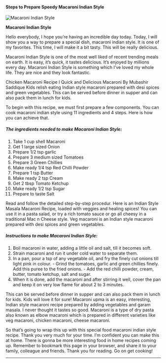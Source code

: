             

#### Steps to Prepare Speedy Macaroni Indian Style

![Macaroni Indian Style](https://img-global.cpcdn.com/recipes/3334d39ffa639a0d/751x532cq70/macaroni-indian-style-recipe-main-photo.jpg)

**Macaroni Indian Style**

Hello everybody, I hope you’re having an incredible day today. Today, I will show you a way to prepare a special dish, macaroni indian style. It is one of my favorites. This time, I will make it a bit tasty. This will be really delicious.

Macaroni Indian Style is one of the most well liked of recent trending meals on earth. It is easy, it’s quick, it tastes delicious. It’s enjoyed by millions every day. Macaroni Indian Style is something which I’ve loved my whole life. They are nice and they look fantastic.

Chicken Macaroni Recipe I Quick and Delicious Macaroni By Mubashir Saddique Kids relish eating Indian style macaroni prepared with desi spices and green vegetables. This can be served before dinner in supper and can also pack them in lunch for kids.

To begin with this recipe, we must first prepare a few components. You can cook macaroni indian style using 11 ingredients and 4 steps. Here is how you can achieve that.

##### The ingredients needed to make Macaroni Indian Style:

1.  Take 1 cup shell Macaroni
2.  Get 1 large sized Onion
3.  Prepare 1/2 tsp garlic
4.  Prepare 3 medium sized Tomatoes
5.  Prepare 3 Green Chillies
6.  Make ready 1/4 tsp Red Chilli Powder
7.  Prepare 1 tsp Butter
8.  Make ready 2 tsp Cream
9.  Get 2 tbsp Tomato Ketchup
10.  Make ready 1/2 tsp Sugar
11.  Prepare to taste Salt

Read and follow the detailed step-by-step procedur. Here is an Indian Style Masala Macaroni Recipe, loaded with veggies and healing spices! You can use it in a pasta salad, or try a rich tomato sauce or go all cheesy in a traditional Mac n Cheese style. Veg macaroni is an Indian style macaroni prepared with desi spices and green vegetables.

##### Instructions to make Macaroni Indian Style:

1.  Boil macaroni in water, adding a little oil and salt, till it becomes soft.
2.  Strain macaroni and run it under cold water to separate them.
3.  In a pan, pour a tsp of any vegetable oil, and fry the finely cut onions till light pink in colour. - Grind the tomatoes, garlic and green chillies finely. Add this puree to the fried onions. - Add the red chilli powder, cream, butter, tomato ketchup, salt and sugar.
4.  When it is done, add the macaroni and after stirring it well, cover the pan and keep it on very low flame for about 2 to 3 minutes.

This can be served before dinner in supper and can also pack them in lunch for kids. Kids will love it for sure! Macaroni upma is an easy, interesting, Indian style macaroni recipe prepared by adding vegetables and garam masala. I never thought it tastes so good. Macaroni is a type of dry pasta also known as elbow macaroni which is prepared in different varieties like veg macaroni, chicken macaroni, cheese macaroni.

So that’s going to wrap this up with this special food macaroni indian style recipe. Thank you very much for your time. I’m confident you can make this at home. There is gonna be more interesting food in home recipes coming up. Remember to bookmark this page in your browser, and share it to your family, colleague and friends. Thank you for reading. Go on get cooking!

* * *